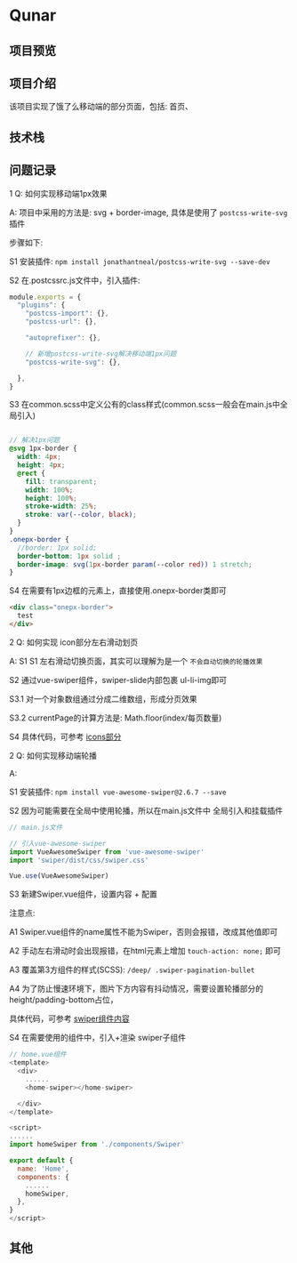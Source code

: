 # Qunar



## 项目预览


## 项目介绍

该项目实现了饿了么移动端的部分页面，包括: 首页、


## 技术栈




## 问题记录

1 Q: 如何实现移动端1px效果

A: 项目中采用的方法是: svg + border-image,  具体是使用了 `postcss-write-svg`插件

步骤如下:

S1 安装插件: `npm install jonathantneal/postcss-write-svg --save-dev`

S2 在.postcssrc.js文件中，引入插件:

```js
module.exports = {
  "plugins": {
    "postcss-import": {},
    "postcss-url": {},

    "autoprefixer": {},

    // 新增postcss-write-svg解决移动端1px问题
    "postcss-write-svg": {},

  },
}
```

S3 在common.scss中定义公有的class样式(common.scss一般会在main.js中全局引入)

```scss

// 解决1px问题
@svg 1px-border {
  width: 4px;
  height: 4px;
  @rect {
    fill: transparent;
    width: 100%;
    height: 100%;
    stroke-width: 25%;
    stroke: var(--color, black);
  }
}
.onepx-border {
  //border: 1px solid;
  border-bottom: 1px solid ;
  border-image: svg(1px-border param(--color red)) 1 stretch;
}
```

S4 在需要有1px边框的元素上，直接使用.onepx-border类即可

```html
<div class="onepx-border">
  test
</div>
```

2 Q: 如何实现 icon部分左右滑动划页

A:
S1 S1 左右滑动切换页面，其实可以理解为是一个 `不会自动切换的轮播效果`

S2 通过vue-swiper组件，swiper-slide内部包裹 ul-li-img即可

S3.1 对一个对象数组通过分成二维数组，形成分页效果

S3.2 currentPage的计算方法是: Math.floor(index/每页数量)

S4 具体代码，可参考 [icons部分](https://github.com/gmYuan/Qunar/blob/self/src/pages/Home/components/Icons.vue)


2 Q: 如何实现移动端轮播

A:

S1 安装插件: `npm install vue-awesome-swiper@2.6.7 --save`

S2 因为可能需要在全局中使用轮播，所以在main.js文件中 全局引入和挂载插件

```js
// main.js文件

// 引入vue-awesome-swiper
import VueAwesomeSwiper from 'vue-awesome-swiper'
import 'swiper/dist/css/swiper.css'

Vue.use(VueAwesomeSwiper)
```

S3 新建Swiper.vue组件，设置内容 + 配置

注意点:

A1 Swiper.vue组件的name属性不能为Swiper，否则会报错，改成其他值即可  

A2 手动左右滑动时会出现报错，在html元素上增加 `touch-action: none;` 即可

A3 覆盖第3方组件的样式(SCSS): `/deep/ .swiper-pagination-bullet`

A4 为了防止慢速环境下，图片下方内容有抖动情况，需要设置轮播部分的height/padding-bottom占位，

具体代码，可参考 [swiper组件内容](https://github.com/gmYuan/Qunar/blob/self/src/pages/Home/components/Swiper.vue)

S4 在需要使用的组件中，引入+渲染 swiper子组件

```js
// home.vue组件
<template>
  <div>
    ......
    <home-swiper></home-swiper>

  </div>
</template>

<script>
......
import homeSwiper from './components/Swiper'

export default {
  name: 'Home',
  components: {
    ......
    homeSwiper,
  },
}
</script>
```




## 其他